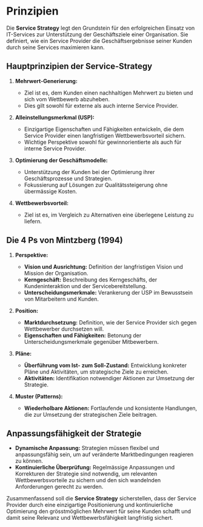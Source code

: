 # Prinzipien

Die **Service Strategy** legt den Grundstein für den erfolgreichen Einsatz von IT-Services zur Unterstützung der Geschäftsziele einer Organisation. Sie definiert, wie ein Service Provider die Geschäftsergebnisse seiner Kunden durch seine Services maximieren kann.

## Hauptprinzipien der Service-Strategy

1. **Mehrwert-Generierung:**
    - Ziel ist es, dem Kunden einen nachhaltigen Mehrwert zu bieten und sich vom Wettbewerb abzuheben.
    - Dies gilt sowohl für externe als auch interne Service Provider.

2. **Alleinstellungsmerkmal (USP):**
    - Einzigartige Eigenschaften und Fähigkeiten entwickeln, die dem Service Provider einen langfristigen Wettbewerbsvorteil sichern.
    - Wichtige Perspektive sowohl für gewinnorientierte als auch für interne Service Provider.

3. **Optimierung der Geschäftsmodelle:**
    - Unterstützung der Kunden bei der Optimierung ihrer Geschäftsprozesse und Strategien.
    - Fokussierung auf Lösungen zur Qualitätssteigerung ohne übermässige Kosten.

4. **Wettbewerbsvorteil:**
    - Ziel ist es, im Vergleich zu Alternativen eine überlegene Leistung zu liefern.

## Die 4 Ps von Mintzberg (1994)

1. **Perspektive:**
    - **Vision und Ausrichtung:** Definition der langfristigen Vision und Mission der Organisation.
    - **Kerngeschäft:** Beschreibung des Kerngeschäfts, der Kundeninteraktion und der Servicebereitstellung.
    - **Unterscheidungsmerkmale:** Verankerung der USP im Bewusstsein von Mitarbeitern und Kunden.

2. **Position:**
    - **Marktdurchsetzung:** Definition, wie der Service Provider sich gegen Wettbewerber durchsetzen will.
    - **Eigenschaften und Fähigkeiten:** Betonung der Unterscheidungsmerkmale gegenüber Mitbewerbern.

3. **Pläne:**
    - **Überführung vom Ist- zum Soll-Zustand:** Entwicklung konkreter Pläne und Aktivitäten, um strategische Ziele zu erreichen.
    - **Aktivitäten:** Identifikation notwendiger Aktionen zur Umsetzung der Strategie.

4. **Muster (Patterns):**
    - **Wiederholbare Aktionen:** Fortlaufende und konsistente Handlungen, die zur Umsetzung der strategischen Ziele beitragen.

## Anpassungsfähigkeit der Strategie

- **Dynamische Anpassung:** Strategien müssen flexibel und anpassungsfähig sein, um auf veränderte Marktbedingungen reagieren zu können.
- **Kontinuierliche Überprüfung:** Regelmässige Anpassungen und Korrekturen der Strategie sind notwendig, um relevanten Wettbewerbsvorteile zu 
  sichern und den sich wandelnden Anforderungen gerecht zu werden.

Zusammenfassend soll die **Service Strategy** sicherstellen, dass der Service Provider durch eine einzigartige Positionierung und kontinuierliche 
Optimierung den grösstmöglichen Mehrwert für seine Kunden schafft und damit seine Relevanz und Wettbewerbsfähigkeit langfristig sichert.